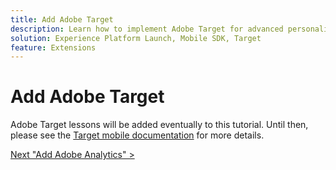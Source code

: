 ```yaml
---
title: Add Adobe Target
description: Learn how to implement Adobe Target for advanced personalization use cases. This lesson is part of the Implementing the Experience Cloud in Mobile Android Applications tutorial.
solution: Experience Platform Launch, Mobile SDK, Target
feature: Extensions
---
```


# Add Adobe Target

Adobe Target lessons will be added eventually to this tutorial. Until then, please see the [Target mobile documentation](https://aep-sdks.gitbook.io/docs/using-mobile-extensions/adobe-target) for more details.
  
[Next "Add Adobe Analytics" >](analytics.md)
